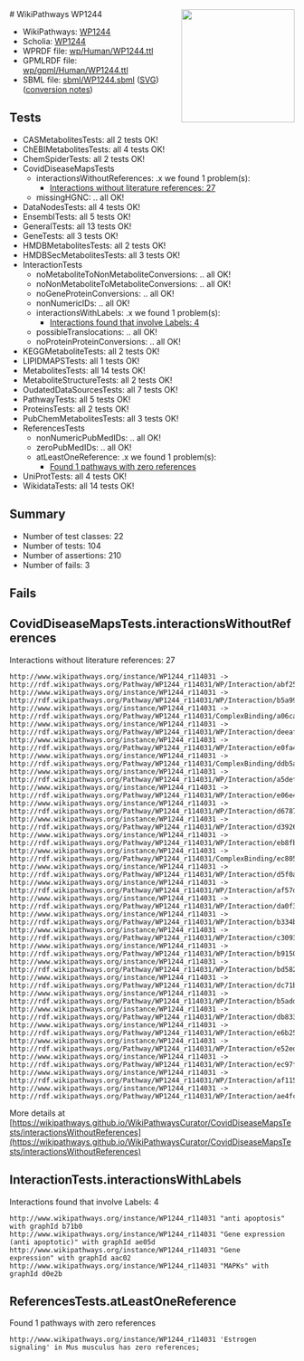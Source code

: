 <img style="float: right; width: 200px" src="../logo.png" />
# WikiPathways WP1244

* WikiPathways: [WP1244](https://identifiers.org/wikipathways:WP1244)
* Scholia: [WP1244](https://scholia.toolforge.org/wikipathways/WP1244)
* WPRDF file: [wp/Human/WP1244.ttl](../wp/Human/WP1244.ttl)
* GPMLRDF file: [wp/gpml/Human/WP1244.ttl](../wp/gpml/Human/WP1244.ttl)
* SBML file: [sbml/WP1244.sbml](../sbml/WP1244.sbml) ([SVG](../sbml/WP1244.svg)) ([conversion notes](../sbml/WP1244.txt))

## Tests
* CASMetabolitesTests: all 2 tests OK!
* ChEBIMetabolitesTests: all 4 tests OK!
* ChemSpiderTests: all 2 tests OK!
* CovidDiseaseMapsTests
    * interactionsWithoutReferences: .x we found 1 problem(s):
        * [Interactions without literature references: 27](#9701cd07)
    * missingHGNC: .. all OK!
* DataNodesTests: all 4 tests OK!
* EnsemblTests: all 5 tests OK!
* GeneralTests: all 13 tests OK!
* GeneTests: all 3 tests OK!
* HMDBMetabolitesTests: all 2 tests OK!
* HMDBSecMetabolitesTests: all 3 tests OK!
* InteractionTests
    * noMetaboliteToNonMetaboliteConversions: .. all OK!
    * noNonMetaboliteToMetaboliteConversions: .. all OK!
    * noGeneProteinConversions: .. all OK!
    * nonNumericIDs: .. all OK!
    * interactionsWithLabels: .x we found 1 problem(s):
        * [Interactions found that involve Labels: 4](#630d267b)
    * possibleTranslocations: .. all OK!
    * noProteinProteinConversions: .. all OK!
* KEGGMetaboliteTests: all 2 tests OK!
* LIPIDMAPSTests: all 1 tests OK!
* MetabolitesTests: all 14 tests OK!
* MetaboliteStructureTests: all 2 tests OK!
* OudatedDataSourcesTests: all 7 tests OK!
* PathwayTests: all 5 tests OK!
* ProteinsTests: all 2 tests OK!
* PubChemMetabolitesTests: all 3 tests OK!
* ReferencesTests
    * nonNumericPubMedIDs: .. all OK!
    * zeroPubMedIDs: .. all OK!
    * atLeastOneReference: .x we found 1 problem(s):
        * [Found 1 pathways with zero references](#35eb778e)
* UniProtTests: all 4 tests OK!
* WikidataTests: all 14 tests OK!


## Summary

* Number of test classes: 22
* Number of tests: 104
* Number of assertions: 210
* Number of fails: 3

## Fails

<a name="9701cd07" />

## CovidDiseaseMapsTests.interactionsWithoutReferences

Interactions without literature references: 27
```
http://www.wikipathways.org/instance/WP1244_r114031 -> http://rdf.wikipathways.org/Pathway/WP1244_r114031/WP/Interaction/abf25
http://www.wikipathways.org/instance/WP1244_r114031 -> http://rdf.wikipathways.org/Pathway/WP1244_r114031/WP/Interaction/b5a99
http://www.wikipathways.org/instance/WP1244_r114031 -> http://rdf.wikipathways.org/Pathway/WP1244_r114031/ComplexBinding/a06ca
http://www.wikipathways.org/instance/WP1244_r114031 -> http://rdf.wikipathways.org/Pathway/WP1244_r114031/WP/Interaction/deeaf
http://www.wikipathways.org/instance/WP1244_r114031 -> http://rdf.wikipathways.org/Pathway/WP1244_r114031/WP/Interaction/e0fa4
http://www.wikipathways.org/instance/WP1244_r114031 -> http://rdf.wikipathways.org/Pathway/WP1244_r114031/ComplexBinding/ddb5a
http://www.wikipathways.org/instance/WP1244_r114031 -> http://rdf.wikipathways.org/Pathway/WP1244_r114031/WP/Interaction/a5def
http://www.wikipathways.org/instance/WP1244_r114031 -> http://rdf.wikipathways.org/Pathway/WP1244_r114031/WP/Interaction/e06e4
http://www.wikipathways.org/instance/WP1244_r114031 -> http://rdf.wikipathways.org/Pathway/WP1244_r114031/WP/Interaction/d6787
http://www.wikipathways.org/instance/WP1244_r114031 -> http://rdf.wikipathways.org/Pathway/WP1244_r114031/WP/Interaction/d3926
http://www.wikipathways.org/instance/WP1244_r114031 -> http://rdf.wikipathways.org/Pathway/WP1244_r114031/WP/Interaction/eb8fb
http://www.wikipathways.org/instance/WP1244_r114031 -> http://rdf.wikipathways.org/Pathway/WP1244_r114031/ComplexBinding/ec805
http://www.wikipathways.org/instance/WP1244_r114031 -> http://rdf.wikipathways.org/Pathway/WP1244_r114031/WP/Interaction/d5f0a
http://www.wikipathways.org/instance/WP1244_r114031 -> http://rdf.wikipathways.org/Pathway/WP1244_r114031/WP/Interaction/af57d
http://www.wikipathways.org/instance/WP1244_r114031 -> http://rdf.wikipathways.org/Pathway/WP1244_r114031/WP/Interaction/da0f3
http://www.wikipathways.org/instance/WP1244_r114031 -> http://rdf.wikipathways.org/Pathway/WP1244_r114031/WP/Interaction/b334b
http://www.wikipathways.org/instance/WP1244_r114031 -> http://rdf.wikipathways.org/Pathway/WP1244_r114031/WP/Interaction/c3093
http://www.wikipathways.org/instance/WP1244_r114031 -> http://rdf.wikipathways.org/Pathway/WP1244_r114031/WP/Interaction/b9150
http://www.wikipathways.org/instance/WP1244_r114031 -> http://rdf.wikipathways.org/Pathway/WP1244_r114031/WP/Interaction/bd582
http://www.wikipathways.org/instance/WP1244_r114031 -> http://rdf.wikipathways.org/Pathway/WP1244_r114031/WP/Interaction/dc71b
http://www.wikipathways.org/instance/WP1244_r114031 -> http://rdf.wikipathways.org/Pathway/WP1244_r114031/WP/Interaction/b5add
http://www.wikipathways.org/instance/WP1244_r114031 -> http://rdf.wikipathways.org/Pathway/WP1244_r114031/WP/Interaction/db833
http://www.wikipathways.org/instance/WP1244_r114031 -> http://rdf.wikipathways.org/Pathway/WP1244_r114031/WP/Interaction/e6b25
http://www.wikipathways.org/instance/WP1244_r114031 -> http://rdf.wikipathways.org/Pathway/WP1244_r114031/WP/Interaction/e52ed
http://www.wikipathways.org/instance/WP1244_r114031 -> http://rdf.wikipathways.org/Pathway/WP1244_r114031/WP/Interaction/ec97f
http://www.wikipathways.org/instance/WP1244_r114031 -> http://rdf.wikipathways.org/Pathway/WP1244_r114031/WP/Interaction/af115
http://www.wikipathways.org/instance/WP1244_r114031 -> http://rdf.wikipathways.org/Pathway/WP1244_r114031/WP/Interaction/ae4fc
```

More details at [https://wikipathways.github.io/WikiPathwaysCurator/CovidDiseaseMapsTests/interactionsWithoutReferences](https://wikipathways.github.io/WikiPathwaysCurator/CovidDiseaseMapsTests/interactionsWithoutReferences)

<a name="630d267b" />

## InteractionTests.interactionsWithLabels

Interactions found that involve Labels: 4
```
http://www.wikipathways.org/instance/WP1244_r114031 "anti apoptosis" with graphId b71b0
http://www.wikipathways.org/instance/WP1244_r114031 "Gene expression
(anti apoptotic)" with graphId ae05d
http://www.wikipathways.org/instance/WP1244_r114031 "Gene 
expression" with graphId aac02
http://www.wikipathways.org/instance/WP1244_r114031 "MAPKs" with graphId d0e2b
```

<a name="35eb778e" />

## ReferencesTests.atLeastOneReference

Found 1 pathways with zero references
```
http://www.wikipathways.org/instance/WP1244_r114031 'Estrogen signaling' in Mus musculus has zero references; 
```

